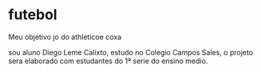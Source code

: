# futebol

Meu objetivo jo do athleticoe coxa

sou aluno Diego Leme Calixto, estudo no Colegio Campos Sales, o projeto sera elaborado com estudantes do 1ª serie do ensino medio.
